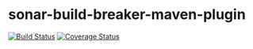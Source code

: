 # sonar-build-breaker-maven-plugin

[![Build Status](https://travis-ci.org/pchudzik/sonar-build-breaker-maven-plugin.svg?branch=master)](https://travis-ci.org/pchudzik/sonar-build-breaker-maven-plugin)
[![Coverage Status](https://coveralls.io/repos/github/pchudzik/sonar-build-breaker-maven-plugin/badge.svg?branch=master)](https://coveralls.io/github/pchudzik/sonar-build-breaker-maven-plugin?branch=master)